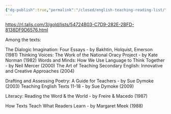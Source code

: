 ```yaml
---
{"dg-publish":true,"permalink":"/closed/english-teaching-reading-list/","dgHomeLink":true,"dgPassFrontmatter":false}
---
```



https://rl.talis.com/3/gold/lists/54724B03-C7D9-282E-2BFD-8138DF9D6576.html

Among the texts:

The Dialogic Imagination: Four Essays - by Bakhtin, Holquist, Emerson (1981)
Thinking Voices: The Work of the National Oracy Project - by Kate Norman (1982)
Words and Minds: How We Use Language to Think Together - by Neil Mercer (2000)
The Art of Teaching Secondary English: Innovative and Creative Approaches (2004)

Drafting and Assessing Poetry: A Guide for Teachers - by Sue Dymoke (2003)
Teaching English Texts 11-18 - by Sue Dymoke (2009)

Literacy: Reading the Word & the World - by Freire & Macedo (1987)

How Texts Teach What Readers Learn - by Margaret Meek (1988)